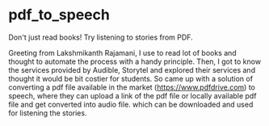 # pdf_to_speech
Don't just read books! Try listening to stories from PDF.

Greeting from Lakshmikanth Rajamani,
I use to read lot of books and thought to automate the process with a handy principle. Then, I got to know the services provided by Audible, Storytel and explored their services and thought it would be bit costier for students. So came up with a solution of converting a pdf file available in the market (https://www.pdfdrive.com) to speech, where they can upload a link of the pdf file or locally available pdf file and get converted into audio file. which can be downloaded and used for listening the stories.
